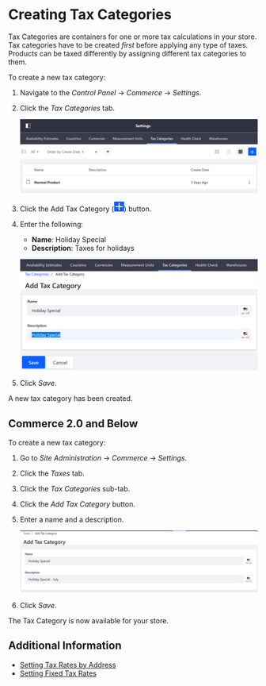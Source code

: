# Creating Tax Categories

Tax Categories are containers for one or more tax calculations in your store. Tax categories have to be created _first_ before applying any type of taxes. Products can be taxed differently by assigning different tax categories to them.

To create a new tax category:

1. Navigate to the _Control Panel_ &rarr; _Commerce_ &rarr; _Settings_.
1. Click the _Tax Categories_ tab.

    ![Tax categories are located in the Commerce Settings.](./creating-tax-categories/images/03.png)

1. Click the Add Tax Category (![Add icon](../../images/icon-add.png)) button.
1. Enter the following:

    - **Name**: Holiday Special
    - **Description**: Taxes for holidays

    ![Add the new tax category.](./creating-tax-categories/images/04.png)

1. Click _Save_.

A new tax category has been created.

## Commerce 2.0 and Below

To create a new tax category:

1. Go to _Site Administration_ → _Commerce_ → _Settings_.
1. Click the _Taxes_ tab.
1. Click the _Tax Categories_ sub-tab.
1. Click the _Add Tax Category_ button.
1. Enter a name and a description.

    ![Adding a tax category](./creating-tax-categories/images/01.png)

1. Click _Save_.

The Tax Category is now available for your store.

## Additional Information

-   [Setting Tax Rates by Address](../configuring-taxes/setting-tax-rate-by-address.md)
-   [Setting Fixed Tax Rates](../configuring-taxes/setting-tax-rate-by-fixed-rate.md)
